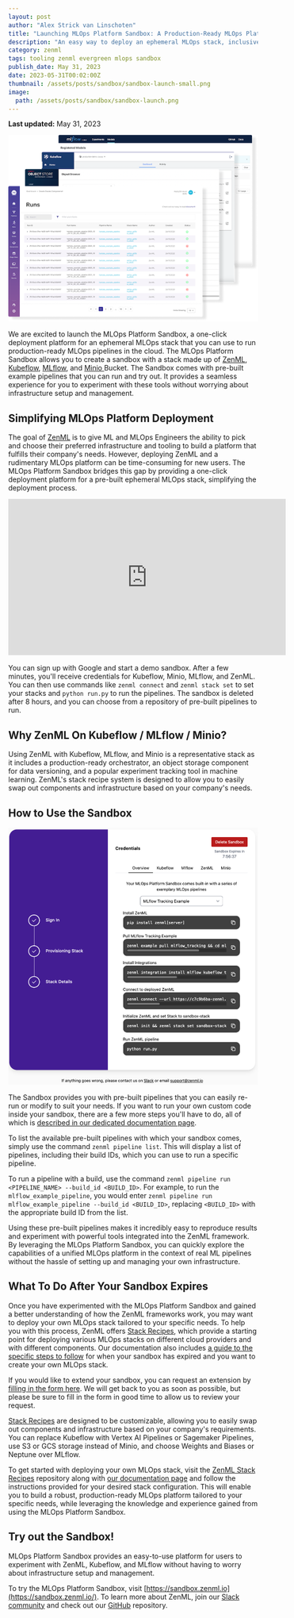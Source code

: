 ```yaml
---
layout: post
author: "Alex Strick van Linschoten"
title: "Launching MLOps Platform Sandbox: A Production-Ready MLOps Platform in an Ephemeral Environment"
description: "An easy way to deploy an ephemeral MLOps stack, inclusive of ZenML, Kubeflow, MLflow, and Minio Bucket. This one-stop sandbox provides users an interactive playground to explore pre-built pipelines and effortlessly experiment with various MLOps tools, without the burden of infrastructure setup and management."
category: zenml
tags: tooling zenml evergreen mlops sandbox
publish_date: May 31, 2023
date: 2023-05-31T00:02:00Z
thumbnail: /assets/posts/sandbox/sandbox-launch-small.png
image:
  path: /assets/posts/sandbox/sandbox-launch.png
---
```


**Last updated:** May 31, 2023

![Screenshots of the MLOps Platform Sandbox](/assets/posts/sandbox/sandbox-launch.png)

We are excited to launch the MLOps Platform Sandbox, a one-click deployment platform for an ephemeral MLOps stack that you can use to run production-ready MLOps pipelines in the cloud. The MLOps Platform Sandbox allows you to create a sandbox with a stack made up of [ZenML](https://zenml.io/), [Kubeflow](https://www.kubeflow.org/), [MLflow](https://mlflow.org/), and [Minio ](https://min.io/) Bucket. The Sandbox comes with pre-built example pipelines that you can run and try out. It provides a seamless experience for you to experiment with these tools without worrying about infrastructure setup and management.

## Simplifying MLOps Platform Deployment

The goal of [ZenML](https://www.zenml.io) is to give ML and MLOps Engineers the ability to pick and choose their preferred infrastructure and tooling to build a platform that fulfills their company's needs. However, deploying ZenML and a rudimentary MLOps platform can be time-consuming for new users. The MLOps Platform Sandbox bridges this gap by providing a one-click deployment platform for a pre-built ephemeral MLOps stack, simplifying the deployment process.

<div class="embed-responsive embed-responsive-16by9 mb-5">
  <iframe width="560" height="315" src="https://www.youtube-nocookie.com/embed/4oGF_utgJtE" title="YouTube video player" frameborder="0" allow="accelerometer; autoplay; clipboard-write; encrypted-media; gyroscope; picture-in-picture" allowfullscreen></iframe>
</div>

You can sign up with Google and start a demo sandbox. After a few minutes, you'll receive credentials for Kubeflow, Minio, MLflow, and ZenML. You can then use commands like `zenml connect` and `zenml stack set` to set your stacks and `python run.py` to run the pipelines. The sandbox is deleted after 8 hours, and you can choose from a repository of pre-built pipelines to run.

## Why ZenML On Kubeflow / MLflow / Minio?

Using ZenML with Kubeflow, MLflow, and Minio is a representative stack as it includes a production-ready orchestrator, an object storage component for data versioning, and a popular experiment tracking tool in machine learning. ZenML's stack recipe system is designed to allow you to easily swap out components and infrastructure based on your company's needs.

## How to Use the Sandbox

![Screenshot of the MLOps Platform Sandbox](/assets/posts/sandbox/zenml_sandbox_step_3_commands.png)

The Sandbox provides you with pre-built pipelines that you can easily re-run or modify to suit your needs. If you want to run your own custom code inside your sandbox, there are a few more steps you'll have to do, all of which is [described in our dedicated documentation page](https://docs.zenml.io/user-guide/advanced-guide/sandbox).

To list the available pre-built pipelines with which your sandbox comes, simply use the command `zenml pipeline list`. This will display a list of pipelines, including their build IDs, which you can use to run a specific pipeline.

To run a pipeline with a build, use the command `zenml pipeline run <PIPELINE_NAME> --build_id <BUILD_ID>`. For example, to run the `mlflow_example_pipeline`, you would enter `zenml pipeline run mlflow_example_pipeline --build_id <BUILD_ID>`, replacing `<BUILD_ID>` with the appropriate build ID from the list.

Using these pre-built pipelines makes it incredibly easy to reproduce results and experiment with powerful tools integrated into the ZenML framework. By leveraging the MLOps Platform Sandbox, you can quickly explore the capabilities of a unified MLOps platform in the context of real ML pipelines without the hassle of setting up and managing your own infrastructure.

## What To Do After Your Sandbox Expires

Once you have experimented with the MLOps Platform Sandbox and gained a better
understanding of how the ZenML frameworks work, you may want to deploy your own
MLOps stack tailored to your specific needs. To help you with this process,
ZenML offers [Stack Recipes](https://github.com/zenml-io/mlops-stacks), which
provide a starting point for deploying various MLOps stacks on different cloud
providers and with different components. Our documentation also includes [a
guide to the specific steps to
follow](https://docs.zenml.io/platform-guide/set-up-your-mlops-platform/deploy-and-set-up-a-cloud-stack/deploy-a-stack-post-sandbox)
for when your sandbox has expired and you want
to create your own MLOps stack.

If you would like to extend your sandbox, you can request an extension by
[filling in the form here](https://zenml.io/extend-sandbox). We will get back to
you as soon as possible, but please be sure to fill in the form in good time to
allow us to review your request.

[Stack Recipes](https://github.com/zenml-io/mlops-stacks) are designed to be customizable, allowing you to easily swap out components and infrastructure based on your company's requirements. You can replace Kubeflow with Vertex AI Pipelines or Sagemaker Pipelines, use S3 or GCS storage instead of Minio, and choose Weights and Biases or Neptune over MLflow.

To get started with deploying your own MLOps stack, visit the [ZenML Stack Recipes](https://github.com/zenml-io/mlops-stacks) repository along with [our documentation page](https://docs.zenml.io/platform-guide/set-up-your-mlops-platform/deploy-and-set-up-a-cloud-stack/deploy-a-stack-post-sandbox) and follow the instructions provided for your desired stack configuration. This will enable you to build a robust, production-ready MLOps platform tailored to your specific needs, while leveraging the knowledge and experience gained from using the MLOps Platform Sandbox.

## Try out the Sandbox!

MLOps Platform Sandbox provides an easy-to-use platform for users to experiment with ZenML, Kubeflow, and MLflow without having to worry about infrastructure setup and management.

To try the MLOps Platform Sandbox, visit
[https://sandbox.zenml.io](https://sandbox.zenml.io/). To learn more about
ZenML, join our [Slack community](https://zenml.io/slack) and check out our
[GitHub](https://github.com/zenml-io/zenml) repository.
